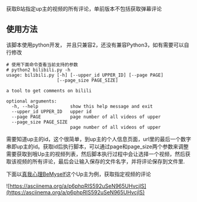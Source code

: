 获取B站指定up主的视频的所有评论，单前版本不包括获取弹幕评论

## 使用方法
该脚本使用python开发， 并且只兼容2，还没有兼容Python3，如有需要可以自行修改
```
# 使用下面命令查看当前支持的参数
# python2 bilibili.py -h
usage: bilibili.py [-h] [--upper_id UPPER_ID] [--page PAGE]
                   [--page_size PAGE_SIZE]

a tool to get comments on bilili

optional arguments:
  -h, --help            show this help message and exit
  --upper_id UPPER_ID   upper id
  --page PAGE           page number of all videos of upper
  --page_size PAGE_SIZE
                        page number of all videos of upper
```
需要知道up主的id，这个很简单，到up主的个人信息页面，url里的最后一个数字串即up主的id。获取id后执行脚本，可以通过page和page_size两个参数来调整需要获取到哦Up主的视频列表，然后脚本执行过程中会让选择一个视频，然后获取该视频的所有评论，最后会让输入保存的文件名字，并将评论保存到文件里.

下面以[真我心理BeMyself](https://space.bilibili.com/386364189)这个Up主为例，获取指定视频的评论

![https://asciinema.org/a/p6phpRIS592uSeN965UHvcjlS](https://asciinema.org/a/p6phpRIS592uSeN965UHvcjlS)
